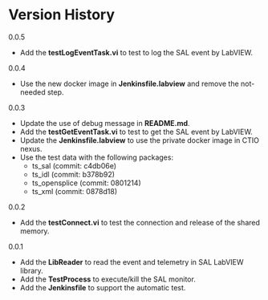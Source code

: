 # Version History

0.0.5

- Add the **testLogEventTask.vi** to test to log the SAL event by LabVIEW.

0.0.4

- Use the new docker image in **Jenkinsfile.labview** and remove the not-needed step.

0.0.3

- Update the use of debug message in **README.md**.
- Add the **testGetEventTask.vi** to test to get the SAL event by LabVIEW.
- Update the **Jenkinsfile.labview** to use the private docker image in CTIO nexus.
- Use the test data with the following packages:
  - ts_sal (commit: c4db06e)
  - ts_idl (commit: b378b92)
  - ts_opensplice (commit: 0801214)
  - ts_xml (commit: 0878d18)

0.0.2

- Add the **testConnect.vi** to test the connection and release of the shared memory.

0.0.1

- Add the **LibReader** to read the event and telemetry in SAL LabVIEW library.
- Add the **TestProcess** to execute/kill the SAL monitor.
- Add the **Jenkinsfile** to support the automatic test.
